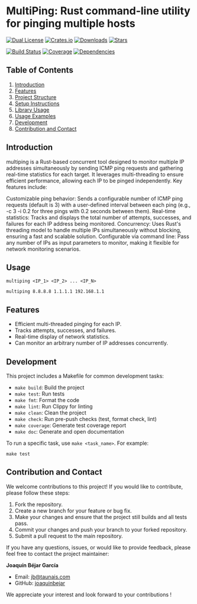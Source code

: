 # MultiPing: Rust command-line utility for pinging multiple hosts

[![Dual License](https://img.shields.io/badge/license-MIT%20and%20Apache%202.0-blue)](LICENSE)
[![Crates.io](https://img.shields.io/crates/v/multiping.svg)](https://crates.io/crates/multiping)
[![Downloads](https://img.shields.io/crates/d/multiping.svg)](https://crates.io/crates/multiping)
[![Stars](https://img.shields.io/github/stars/joaquinbejar/multiping.svg)](https://github.com/joaquinbejar/multiping/stargazers)

[![Build Status](https://img.shields.io/github/workflow/status/joaquinbejar/multiping/CI)](https://github.com/joaquinbejar/multiping/actions)
[![Coverage](https://img.shields.io/codecov/c/github/joaquinbejar/multiping)](https://codecov.io/gh/joaquinbejar/multiping)
[![Dependencies](https://img.shields.io/librariesio/github/joaquinbejar/multiping)](https://libraries.io/github/joaquinbejar/multiping)

## Table of Contents
1. [Introduction](#introduction)
2. [Features](#features)
3. [Project Structure](#project-structure)
4. [Setup Instructions](#setup-instructions)
5. [Library Usage](#library-usage)
6. [Usage Examples](#usage-examples)
7. [Development](#development)
8. [Contribution and Contact](#contribution-and-contact)

## Introduction

multiping is a Rust-based concurrent tool designed to monitor multiple IP addresses simultaneously by sending ICMP ping requests and gathering real-time statistics for each target. It leverages multi-threading to ensure efficient performance, allowing each IP to be pinged independently. Key features include:

Customizable ping behavior: Sends a configurable number of ICMP ping requests (default is 3) with a user-defined interval between each ping (e.g., -c 3 -i 0.2 for three pings with 0.2 seconds between them).
Real-time statistics: Tracks and displays the total number of attempts, successes, and failures for each IP address being monitored.
Concurrency: Uses Rust's threading model to handle multiple IPs simultaneously without blocking, ensuring a fast and scalable solution.
Configurable via command line: Pass any number of IPs as input parameters to monitor, making it flexible for network monitoring scenarios.

## Usage

```shell
multiping <IP_1> <IP_2> ... <IP_N>
```

```shell
multiping 8.8.8.8 1.1.1.1 192.168.1.1
```

## Features

- Efficient multi-threaded pinging for each IP.
- Tracks attempts, successes, and failures.
- Real-time display of network statistics.
- Can monitor an arbitrary number of IP addresses concurrently.

## Development

This project includes a Makefile for common development tasks:

- `make build`: Build the project
- `make test`: Run tests
- `make fmt`: Format the code
- `make lint`: Run Clippy for linting
- `make clean`: Clean the project
- `make check`: Run pre-push checks (test, format check, lint)
- `make coverage`: Generate test coverage report
- `make doc`: Generate and open documentation

To run a specific task, use `make <task_name>`. For example:


```shell
make test
```

## Contribution and Contact

We welcome contributions to this project! If you would like to contribute, please follow these steps:

1. Fork the repository.
2. Create a new branch for your feature or bug fix.
3. Make your changes and ensure that the project still builds and all tests pass.
4. Commit your changes and push your branch to your forked repository.
5. Submit a pull request to the main repository.

If you have any questions, issues, or would like to provide feedback, please feel free to contact the project maintainer:

**Joaquín Béjar García**
- Email: jb@taunais.com
- GitHub: [joaquinbejar](https://github.com/joaquinbejar)

We appreciate your interest and look forward to your contributions !
